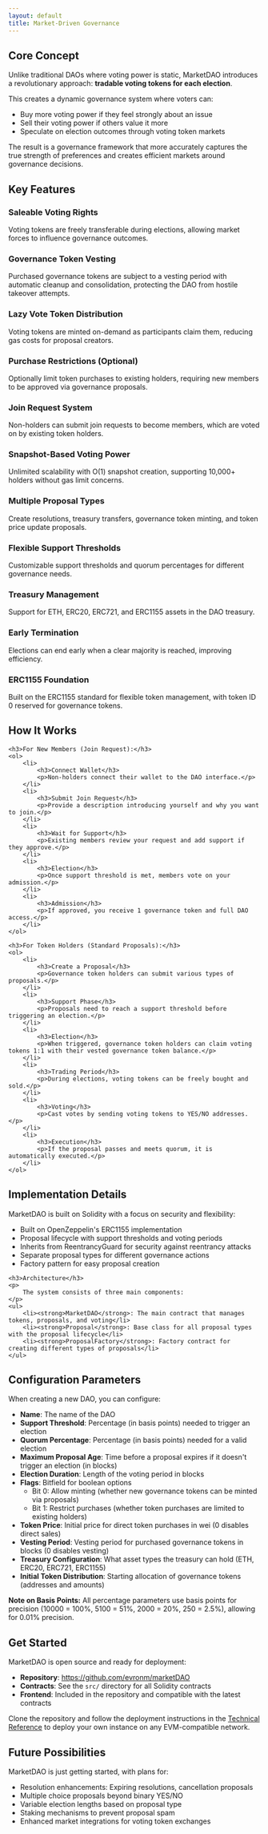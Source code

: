 ```yaml
---
layout: default
title: Market-Driven Governance
---
```


<section class="section" id="concept">
    <h2>Core Concept</h2>
    <p>
        Unlike traditional DAOs where voting power is static, MarketDAO introduces a revolutionary approach:
        <strong>tradable voting tokens for each election</strong>.
    </p>
    <p>
        This creates a dynamic governance system where voters can:
    </p>
    <ul>
        <li>Buy more voting power if they feel strongly about an issue</li>
        <li>Sell their voting power if others value it more</li>
        <li>Speculate on election outcomes through voting token markets</li>
    </ul>
    <p>
        The result is a governance framework that more accurately captures the true strength of preferences 
        and creates efficient markets around governance decisions.
    </p>
</section>

<section class="section" id="features">
    <h2>Key Features</h2>
    <div class="feature-grid">
        <div class="feature-card">
            <h3>Saleable Voting Rights</h3>
            <p>Voting tokens are freely transferable during elections, allowing market forces to influence governance outcomes.</p>
        </div>
        <div class="feature-card">
            <h3>Governance Token Vesting</h3>
            <p>Purchased governance tokens are subject to a vesting period with automatic cleanup and consolidation, protecting the DAO from hostile takeover attempts.</p>
        </div>
        <div class="feature-card">
            <h3>Lazy Vote Token Distribution</h3>
            <p>Voting tokens are minted on-demand as participants claim them, reducing gas costs for proposal creators.</p>
        </div>
        <div class="feature-card">
            <h3>Purchase Restrictions (Optional)</h3>
            <p>Optionally limit token purchases to existing holders, requiring new members to be approved via governance proposals.</p>
        </div>
        <div class="feature-card">
            <h3>Join Request System</h3>
            <p>Non-holders can submit join requests to become members, which are voted on by existing token holders.</p>
        </div>
        <div class="feature-card">
            <h3>Snapshot-Based Voting Power</h3>
            <p>Unlimited scalability with O(1) snapshot creation, supporting 10,000+ holders without gas limit concerns.</p>
        </div>
        <div class="feature-card">
            <h3>Multiple Proposal Types</h3>
            <p>Create resolutions, treasury transfers, governance token minting, and token price update proposals.</p>
        </div>
        <div class="feature-card">
            <h3>Flexible Support Thresholds</h3>
            <p>Customizable support thresholds and quorum percentages for different governance needs.</p>
        </div>
        <div class="feature-card">
            <h3>Treasury Management</h3>
            <p>Support for ETH, ERC20, ERC721, and ERC1155 assets in the DAO treasury.</p>
        </div>
        <div class="feature-card">
            <h3>Early Termination</h3>
            <p>Elections can end early when a clear majority is reached, improving efficiency.</p>
        </div>
        <div class="feature-card">
            <h3>ERC1155 Foundation</h3>
            <p>Built on the ERC1155 standard for flexible token management, with token ID 0 reserved for governance tokens.</p>
        </div>
    </div>
</section>

<section class="section" id="how-it-works">
    <h2>How It Works</h2>

    <h3>For New Members (Join Request):</h3>
    <ol>
        <li>
            <h3>Connect Wallet</h3>
            <p>Non-holders connect their wallet to the DAO interface.</p>
        </li>
        <li>
            <h3>Submit Join Request</h3>
            <p>Provide a description introducing yourself and why you want to join.</p>
        </li>
        <li>
            <h3>Wait for Support</h3>
            <p>Existing members review your request and add support if they approve.</p>
        </li>
        <li>
            <h3>Election</h3>
            <p>Once support threshold is met, members vote on your admission.</p>
        </li>
        <li>
            <h3>Admission</h3>
            <p>If approved, you receive 1 governance token and full DAO access.</p>
        </li>
    </ol>

    <h3>For Token Holders (Standard Proposals):</h3>
    <ol>
        <li>
            <h3>Create a Proposal</h3>
            <p>Governance token holders can submit various types of proposals.</p>
        </li>
        <li>
            <h3>Support Phase</h3>
            <p>Proposals need to reach a support threshold before triggering an election.</p>
        </li>
        <li>
            <h3>Election</h3>
            <p>When triggered, governance token holders can claim voting tokens 1:1 with their vested governance token balance.</p>
        </li>
        <li>
            <h3>Trading Period</h3>
            <p>During elections, voting tokens can be freely bought and sold.</p>
        </li>
        <li>
            <h3>Voting</h3>
            <p>Cast votes by sending voting tokens to YES/NO addresses.</p>
        </li>
        <li>
            <h3>Execution</h3>
            <p>If the proposal passes and meets quorum, it is automatically executed.</p>
        </li>
    </ol>
</section>

<section class="section" id="implementation">
    <h2>Implementation Details</h2>
    <p>
        MarketDAO is built on Solidity with a focus on security and flexibility:
    </p>
    <ul>
        <li>Built on OpenZeppelin's ERC1155 implementation</li>
        <li>Proposal lifecycle with support thresholds and voting periods</li>
        <li>Inherits from ReentrancyGuard for security against reentrancy attacks</li>
        <li>Separate proposal types for different governance actions</li>
        <li>Factory pattern for easy proposal creation</li>
    </ul>
    
    <h3>Architecture</h3>
    <p>
        The system consists of three main components:
    </p>
    <ul>
        <li><strong>MarketDAO</strong>: The main contract that manages tokens, proposals, and voting</li>
        <li><strong>Proposal</strong>: Base class for all proposal types with the proposal lifecycle</li>
        <li><strong>ProposalFactory</strong>: Factory contract for creating different types of proposals</li>
    </ul>
</section>

<section class="section" id="configuration">
    <h2>Configuration Parameters</h2>
    <p>
        When creating a new DAO, you can configure:
    </p>
    <ul>
        <li><strong>Name</strong>: The name of the DAO</li>
        <li><strong>Support Threshold</strong>: Percentage (in basis points) needed to trigger an election</li>
        <li><strong>Quorum Percentage</strong>: Percentage (in basis points) needed for a valid election</li>
        <li><strong>Maximum Proposal Age</strong>: Time before a proposal expires if it doesn't trigger an election (in blocks)</li>
        <li><strong>Election Duration</strong>: Length of the voting period in blocks</li>
        <li><strong>Flags</strong>: Bitfield for boolean options
            <ul>
                <li>Bit 0: Allow minting (whether new governance tokens can be minted via proposals)</li>
                <li>Bit 1: Restrict purchases (whether token purchases are limited to existing holders)</li>
            </ul>
        </li>
        <li><strong>Token Price</strong>: Initial price for direct token purchases in wei (0 disables direct sales)</li>
        <li><strong>Vesting Period</strong>: Vesting period for purchased governance tokens in blocks (0 disables vesting)</li>
        <li><strong>Treasury Configuration</strong>: What asset types the treasury can hold (ETH, ERC20, ERC721, ERC1155)</li>
        <li><strong>Initial Token Distribution</strong>: Starting allocation of governance tokens (addresses and amounts)</li>
    </ul>
    <p>
        <strong>Note on Basis Points:</strong> All percentage parameters use basis points for precision (10000 = 100%, 5100 = 51%, 2000 = 20%, 250 = 2.5%), allowing for 0.01% precision.
    </p>
</section>

<section class="section" id="deployment">
    <h2>Get Started</h2>
    <p>
        MarketDAO is open source and ready for deployment:
    </p>
    <ul>
        <li><strong>Repository</strong>: <a href="https://github.com/evronm/marketDAO" target="_blank">https://github.com/evronm/marketDAO</a></li>
        <li><strong>Contracts</strong>: See the <code>src/</code> directory for all Solidity contracts</li>
        <li><strong>Frontend</strong>: Included in the repository and compatible with the latest contracts</li>
    </ul>
    <p>
        Clone the repository and follow the deployment instructions in the <a href="{{ site.baseurl }}/docs/technical-reference/#deployment-guide">Technical Reference</a> to deploy your own instance on any EVM-compatible network.
    </p>
</section>

<section class="section">
    <h2>Future Possibilities</h2>
    <p>
        MarketDAO is just getting started, with plans for:
    </p>
    <ul>
        <li>Resolution enhancements: Expiring resolutions, cancellation proposals</li>
        <li>Multiple choice proposals beyond binary YES/NO</li>
        <li>Variable election lengths based on proposal type</li>
        <li>Staking mechanisms to prevent proposal spam</li>
        <li>Enhanced market integrations for voting token exchanges</li>
    </ul>
</section>